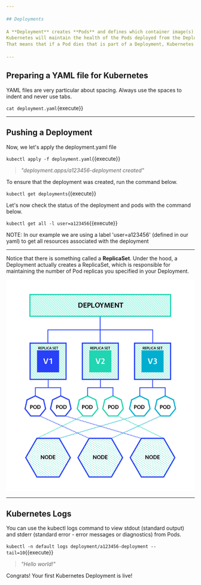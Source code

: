 ```yaml
---

## Deployments

A **Deployment** creates **Pods** and defines which container image(s) to use within a Pod, how many replicas of the Pods to maintain, and configuration options for the Pod.
Kubernetes will maintain the health of the Pods deployed from the Deployment until the Deployment is deleted.
That means that if a Pod dies that is part of a Deployment, Kubernetes will stand up a new Pod to return to the desired number of Pods (specified in the Deployment).

---
```


## Preparing a YAML file for Kubernetes

YAML files are very particular about spacing. Always use the spaces to indent and never use tabs.

`cat deployment.yaml`{execute}}

---

## Pushing a Deployment 

Now, we let's apply the deployment.yaml file

`kubectl apply -f deployment.yaml`{{execute}}

> _"deployment.apps/a123456-deployment created"_


To ensure that the deployment was created, run the command below.

`kubectl get deployments`{{execute}}


Let's now check the status of the deployment and pods with the command below. 

`kubectl get all -l user=a123456`{{execute}}


NOTE: In our example we are using a label 'user=a123456' (defined in our yaml) to get all resources associated with the deployment

---

Notice that there is something called a **ReplicaSet**. Under the hood, a Deployment actually creates a ReplicaSet, which is responsible for maintaining the number of Pod replicas you specified in your Deployment.

![Kubernetes Deployments](./assets/k8s-deployments.png)


---

## Kubernetes Logs

You can use the kubectl logs command to view stdout (standard output) and stderr (standard error - error messages or diagnostics) from Pods.

`kubectl -n default logs deployment/a123456-deployment --tail=10`{{execute}}

> _"Hello world!"_


Congrats! Your first Kubernetes Deployment is live!
